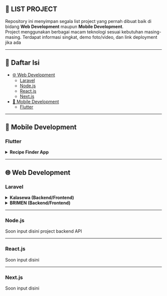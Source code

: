 ## 📂 LIST PROJECT

Repository ini menyimpan segala list project yang pernah dibuat baik di bidang **Web Development** maupun **Mobile Development**.  
Project menggunakan berbagai macam teknologi sesuai kebutuhan masing-masing. Terdapat informasi singkat, demo foto/video, dan link deployment jika ada

---

## 📑 Daftar Isi
- [🌐 Web Development](#-web-development)
  - [Laravel](#laravel)
  - [Node.js](#nodejs)
  - [React.js](#reactjs)
  - [Next.js](#nextjs)
- [📱 Mobile Development](#-mobile-development)
  - [Flutter](#flutter)

---

## 📱 Mobile Development

### Flutter
<details>
  <summary><b>Recipe Finder App</b></summary>
  <br>
  
  ### 📸 Demo
  <img src="https://github.com/lintanganugerah/list-proyek/blob/main/assets/foodiefind.gif" width="200"></img>

  ### 📖 Deskripsi
  Aplikasi mobile untuk mencari resep masakan dari berbagai negara. Merupakan salah satu project course Flutter Bootcamp Dicoding. Dibangun dengan arsitektur MVVM. Terintegrasi dengan API publik, dan menggunakan state management provider

  ### 🛠️ Stack
  - Flutter
  - Provider
  - API

  ### 🔗 Link
  - [Repository](https://github.com/lintanganugerah/FoodieFind)

</details>

---

## 🌐 Web Development

### Laravel
<details>
  <summary><b>Kalasewa (Backend/Frontend)</b></summary>
  <br>
  
  ### 📸 Demo
  ![Demo Project](https://github.com/lintanganugerah/list-proyek/blob/main/assets/kalasewa.gif)

  ### 📖 Deskripsi
  Aplikasi platform penyewaan untuk mengatasi masalah dalam penyewaan kostum cosplay. Menggunakan Agile sprints dan UAT lebih dari 10 pengguna. Implementasi pembayaran menggunakan Midtrans. Berhasil mengatasi permasalahan Penyewa (customer) dan pemilik kostum (owner / penjual) berdasarkan hasil pengujian akhir dengan pengguna langsung

  ### 🛠️ Stack
  - Laravel 11
  - MySQL
  - Bootstrap 5
  - Midtrans

  ### 🔗 Link
  - [Live Demo](https://kalasewa.nzproject.web.id/)

</details>

<details>
  <summary><b>BRIMEN (Backend/Frontend)</b></summary>
  <br>
  
  ### 📸 Demo
  ![Demo Project](https://github.com/lintanganugerah/list-proyek/blob/main/assets/brimen.gif)

  ### 📖 Deskripsi
  Website manajemen dokumen arsip untuk mempercepat pencarian dokumen, meningkatkan akurasi pencatatan, dan mengurangi risiko operasional. Terdapat fitur manajemen data dan dokumen nasabah, autentikasi login role-based, manajemen user, riwayat semua aktivitas unit, dan catatan peminjaman dokumen

  ### 🛠️ Stack
  - Laravel 10
  - MySQL
  - Bootstrap 5

  ### 🔗 Link
  - [Live Demo](https://docman.nzproject.web.id/)

</details>

---

### Node.js
Soon input disini project backend API

---

### React.js
Soon input disini

---

### Next.js
Soon input disini
